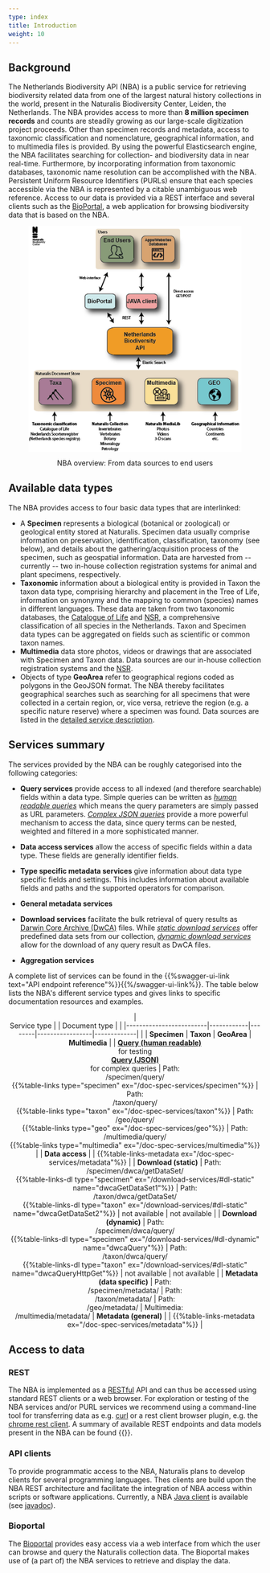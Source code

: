 ```yaml
---
type: index
title: Introduction
weight: 10
---
```


## Background

The Netherlands Biodiversity API (NBA) is a public service for retrieving biodiversity 
related data from one of the largest natural history collections in the world, present 
in the Naturalis Biodiversity Center, Leiden, the Netherlands. The NBA provides access to 
more than **8 million specimen records** and counts are steadily growing as our large-scale digitization 
project proceeds. Other than specimen records and metadata, access to taxonomic 
classification and nomenclature, geographical information, and to multimedia files is provided. By using 
the powerful Elasticsearch engine, the NBA facilitates searching for collection- and 
biodiversity data in near real-time. Furthermore, by incorporating information from 
taxonomic databases, taxonomic name resolution can be accomplished with the NBA. 
Persistent Uniform Resource Identifiers (PURLs) ensure that each species accessible 
via the NBA is represented by a citable unambiguous web reference. Access to our data is provided 
via a REST interface and several clients such as the [BioPortal](http://bioportal.naturalis.nl/"), 
a web application for browsing biodiversity data that is based on the NBA.


<!-- {{< figure src="https://github.com/naturalis/nba-docs/raw/V2_master/static/images/overview.png" class="alignright" title="NBA overview: From data sources to end users" >}} -->

<figure>
<div style="text-align: center;">
	<p><img src="https://github.com/naturalis/nba-docs/raw/V2_master/static/images/overview.png" align="center"
		alt="overview" width=500>
		<figcaption>NBA overview: From data sources to end users</figcaption>
	</div>
</figure>


## Available data types
The NBA provides access to four basic data types that are interlinked:

* A **Specimen** represents a biological (botanical or zoological) or 
  geological entity stored at Naturalis. Specimen data usually comprise information 
  on preservation, identification, classification, taxonomy (see below), and 
  details about the gathering/acquisition process of the specimen, such as 
  geospatial information. Data are harvested from -- currently -- two in-house collection registration systems 
  for animal and plant specimens, respectively.
* **Taxonomic** information about a biological entity is provided in Taxon the taxon data type, 
  comprising hierarchy and placement in the Tree of Life, information on synonymy and the 
  mapping to common (species) names in different languages. These data are taken from two taxonomic databases, 
  the [Catalogue of Life](http://www.catalogueoflife.org/) and [NSR](http://www.nederlandsesoorten.nl/), 
  a comprehensive classification of all species in the Netherlands. Taxon and Specimen data types 
  can be aggregated on fields such as scientific or common taxon names.
* **Multimedia** data store photos, videos or drawings that are associated with Specimen and Taxon data.
  Data sources are our in-house collection registration systems and the [NSR](http://www.nederlandsesoorten.nl/). 
* Objects of type **GeoArea** refer to geographical regions coded as polygons in the GeoJSON format. 
  The NBA thereby facilitates geographical searches such as searching for all specimens that were collected in a 
  certain region, or, vice versa, retrieve the region (e.g. a specific nature reserve) where a specimen was found. Data sources
  are listed in the [detailed service description](/doc-spec-services/#geo-sources).

## Services summary
The services provided by the NBA can be roughly categorised into the following categories:

* **Query services** provide access to all indexed (and therefore searchable) fields within a data type. Simple queries
can be written as  [*human readable queries*](/quickstart/#human-readable) which means the query parameters are simply passed as 
URL parameters. [*Complex JSON queries*](/quickstart/#human-readable)
provide a more powerful mechanism to access the data, since query terms can be nested, weighted and filtered in a more sophisticated manner.

* **Data access services** allow the access of specific fields within a data type. These fields are generally identifier fields.

* **Type specific metadata services** give information about data type specific fields and settings. This includes information about available
fields and paths and the supported operators for comparison. 

* **General metadata services**

* **Download services** facilitate the bulk retrieval of query results as 
[Darwin Core Archive (DwCA)](https://en.wikipedia.org/wiki/Darwin_Core_Archive) files. While [*static download services*](/download-services/#dl-static) offer predefined
data sets from our collection, [*dynamic download services*](/download-services/#dl-dynamic) allow for the download of any query result as DwCA files.


* **Aggregation services**

A complete list of services can be found in the {{%swagger-ui-link text="API endpoint reference"%}}{{%/swagger-ui-link%}}.
The table below lists the NBA's different service types and gives links to specific documentation 
resources and examples. 

<center>

| <br> Service type |  | Document type |            | 
|-------------------------|------------|--------|-----------------|-------------|
|                         |  **Specimen**  | **Taxon**  | **GeoArea**  | **Multimedia**  |
| [**Query (human readable)**](/quickstart/#human-readable)<br>for testing<br>[**Query (JSON)**](/advanced-queries/#queryspec)<br>for complex queries  | Path:<br> /specimen/query/<br>  {{%table-links type="specimen" ex="/doc-spec-services/specimen"%}} | Path:<br> /taxon/query/<br> {{%table-links type="taxon" ex="/doc-spec-services/taxon"%}} | Path: <br> /geo/query/<br>{{%table-links type="geo" ex="/doc-spec-services/geo"%}} |  Path: <br> /multimedia/query/<br> {{%table-links type="multimedia" ex="/doc-spec-services/multimedia"%}}                |
| **Data access** | | {{%table-links-metadata ex="/doc-spec-services/metadata"%}} |
| **Download (static)**  | Path: <br> /specimen/dwca/getDataSet/<br> {{%table-links-dl type="specimen" ex="/download-services/#dl-static" name="dwcaGetDataSet1"%}} | Path: <br> /taxon/dwca/getDataSet/ <br> {{%table-links-dl type="taxon" ex="/download-services/#dl-static" name="dwcaGetDataSet2"%}} | not available | not available |
| **Download (dynamic)**  | Path: <br> /specimen/dwca/query/<br> {{%table-links-dl type="specimen" ex="/download-services/#dl-dynamic" name="dwcaQuery"%}} | Path: <br> /taxon/dwca/query/<br> {{%table-links-dl type="taxon" ex="/download-services/#dl-static" name="dwcaQueryHttpGet"%}} | not available | not available |
| **Metadata (data specific)** | Path: <br>/specimen/metadata/ | Path: <br>/taxon/metadata/ | Path: <br>/geo/metadata/ | Multimedia: <br>/multimedia/metadata/
| **Metadata (general)** | | {{%table-links-metadata ex="/doc-spec-services/metadata"%}} |


</center>

## Access to data
### REST
The NBA is implemented as a [RESTful](https://en.wikipedia.org/wiki/Representational_state_transfer) API and can thus be accessed
using standard REST clients or a web browser. For exploration or testing of the NBA services and/or PURL services we recommend using a 
command-line tool for transferring data as e.g. [curl](https://curl.haxx.se/) or a rest 
client browser plugin, e.g. the [chrome rest client](https://advancedrestclient.com/).
A summary of available REST endpoints and data models present in the NBA can be found {{<swagger-ui-link text="here">}}.

### API clients
To provide programmatic access to the NBA, Naturalis plans to develop clients for several programming languages. Thes clients 
are build upon the NBA REST architecture and facilitate the integration of NBA access within scripts or software applications.
Currently, a NBA [Java client](https://github.com/naturalis/naturalis_data_api) is 
available (see [javadoc](http://naturalis.github.io/naturalis_data_api/javadoc/v2/client/)).

### Bioportal
The [Bioportal](http://bioportal.naturalis.nl/) provides easy access via a web interface from which the user can browse and query 
the Naturalis collection data. The Bioportal makes use of (a part of) the NBA services to retrieve and display the data.

